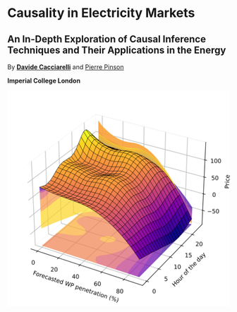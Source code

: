 # Causality in Electricity Markets

## An In-Depth Exploration of Causal Inference Techniques and Their Applications in the Energy 

By [**Davide Cacciarelli**](https://sites.google.com/view/dcacciarelli) and [Pierre Pinson](https://pierrepinson.com/)

**Imperial College London**

<img src="penetration_apx.png" alt="cover photo" align="center" width="600px"/>
